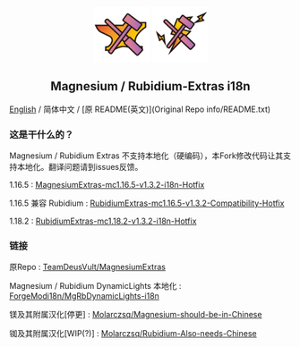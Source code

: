 <p align="center">
 <img width="100px" src="icon/Mg-Extra.png" align="center" alt="Magnesium-Extras Logo" />
 <img width="100px" src="icon/Rb-Extra.png" align="center" alt="Rubidium-Extras Logo" />
 <h2 align="center">Magnesium / Rubidium-Extras i18n</h2>
 <p align="center"></p>

[English](README-EN.md) / 简体中文 / [原 README(英文)](Original Repo info/README.txt)

### 这是干什么的？
Magnesium / Rubidium Extras 不支持本地化（硬编码），本Fork修改代码让其支持本地化。翻译问题请到issues反馈。

1.16.5 : [MagnesiumExtras-mc1.16.5-v1.3.2-i18n-Hotfix](https://github.com/ForgeModi18n/MgRb-Extras-i18n/releases/tag/mc1.16-v1.3.2-i18n-Hotfix)

1.16.5 兼容 Rubidium : [RubidiumExtras-mc1.16.5-v1.3.2-Compatibility-Hotfix](https://github.com/ForgeModi18n/MgRb-Extras-i18n/releases/tag/mc1.16-v1.3.2-Compatibility-Hotfix)

1.18.2 : [RubidiumExtras-mc1.18.2-v1.3.2-i18n-Hotfix](https://github.com/ForgeModi18n/MgRb-Extras-i18n/releases/tag/mc1.18-v1.3.2-i18n-Hotfix)

### 链接
原Repo : [TeamDeusVult/MagnesiumExtras](https://github.com/TeamDeusVult/MagnesiumExtras)

Magnesium / Rubidium DynamicLights 本地化 : [ForgeModi18n/MgRbDynamicLights-i18n](https://github.com/ForgeModi18n/MgRbDynamicLights-i18n)

镁及其附属汉化[停更] : [Molarczsq/Magnesium-should-be-in-Chinese](https://github.com/Molarczsq/Magnesium-should-be-in-Chinese)

铷及其附属汉化[WIP(?)] : [Molarczsq/Rubidium-Also-needs-Chinese](https://github.com/Molarczsq/Rubidium-Also-needs-Chinese)
